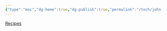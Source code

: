 ```yaml
---
{"type":"moc","dg-home":true,"dg-publish":true,"permalink":"/tech/john-s-webpage/","tags":["gardenEntry"],"dgPassFrontmatter":true}
---
```



<div class="jm-nav-wrapper">
    <a href="https://docs.johnmigliozzi.com/recipes/recipes/" class="jm-nav-wrapper-item">Recipes</a>
</div>